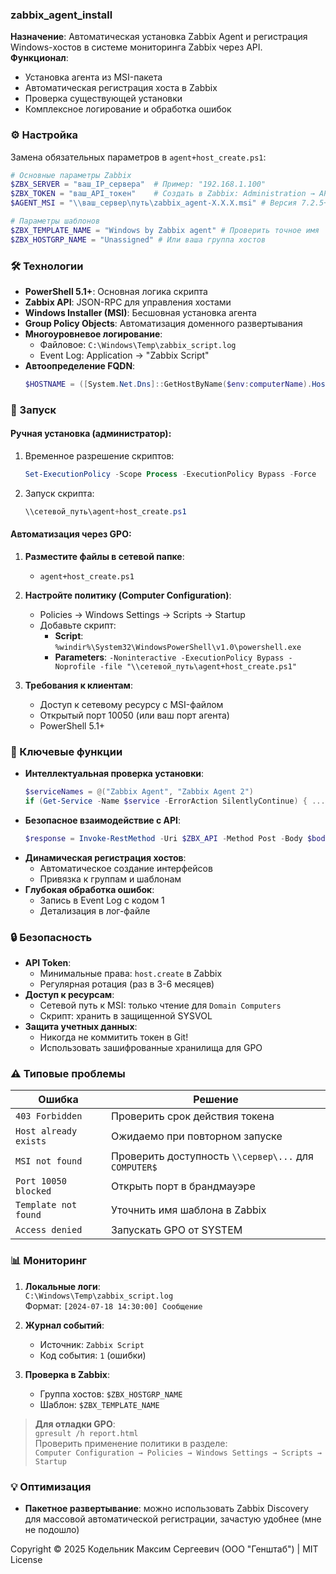 ### zabbix_agent_install
**Назначение**: Автоматическая установка Zabbix Agent и регистрация Windows-хостов в системе мониторинга Zabbix через API.  
**Функционал**:  
- Установка агента из MSI-пакета  
- Автоматическая регистрация хоста в Zabbix  
- Проверка существующей установки  
- Комплексное логирование и обработка ошибок  

### ⚙️ Настройка
Замена обязательных параметров в `agent+host_create.ps1`:  
```powershell
# Основные параметры Zabbix
$ZBX_SERVER = "ваш_IP_сервера"  # Пример: "192.168.1.100"
$ZBX_TOKEN = "ваш_API_токен"    # Создать в Zabbix: Administration → API → Tokens
$AGENT_MSI = "\\ваш_сервер\путь\zabbix_agent-X.X.X.msi" # Версия 7.2.5+ 

# Параметры шаблонов
$ZBX_TEMPLATE_NAME = "Windows by Zabbix agent" # Проверить точное имя
$ZBX_HOSTGRP_NAME = "Unassigned" # Или ваша группа хостов
```

### 🛠 Технологии
- **PowerShell 5.1+**: Основная логика скрипта  
- **Zabbix API**: JSON-RPC для управления хостами  
- **Windows Installer (MSI)**: Бесшовная установка агента  
- **Group Policy Objects**: Автоматизация доменного развертывания  
- **Многоуровневое логирование**:  
  - Файловое: `C:\Windows\Temp\zabbix_script.log`  
  - Event Log: Application → "Zabbix Script"  
- **Автоопределение FQDN**:  
  ```powershell
  $HOSTNAME = ([System.Net.Dns]::GetHostByName($env:computerName).HostName).tolower()
  ```

### 🚀 Запуск
#### Ручная установка (администратор):  
1. Временное разрешение скриптов:  
   ```powershell
   Set-ExecutionPolicy -Scope Process -ExecutionPolicy Bypass -Force
   ```
2. Запуск скрипта:  
   ```powershell
   \\сетевой_путь\agent+host_create.ps1
   ```

#### Автоматизация через GPO:  
1. **Разместите файлы в сетевой папке**:  
   - `agent+host_create.ps1`  

2. **Настройте политику (Computer Configuration)**:  
   - Policies → Windows Settings → Scripts → Startup  
   - Добавьте скрипт:  
     - **Script**: `%windir%\System32\WindowsPowerShell\v1.0\powershell.exe`  
     - **Parameters**: `-Noninteractive -ExecutionPolicy Bypass -Noprofile -file "\\сетевой_путь\agent+host_create.ps1"`

3. **Требования к клиентам**:  
   - Доступ к сетевому ресурсу с MSI-файлом  
   - Открытый порт 10050 (или ваш порт агента)  
   - PowerShell 5.1+  

### 📌 Ключевые функции
- **Интеллектуальная проверка установки**:  
  ```powershell
  $serviceNames = @("Zabbix Agent", "Zabbix Agent 2")
  if (Get-Service -Name $service -ErrorAction SilentlyContinue) { ... }
  ```
- **Безопасное взаимодействие с API**:  
  ```powershell
  $response = Invoke-RestMethod -Uri $ZBX_API -Method Post -Body $body -Headers @{ Authorization = "Bearer $ZBX_TOKEN" }
  ```
- **Динамическая регистрация хостов**:  
  - Автоматическое создание интерфейсов  
  - Привязка к группам и шаблонам  
- **Глубокая обработка ошибок**:  
  - Запись в Event Log с кодом 1  
  - Детализация в лог-файле  

### 🔒 Безопасность
- **API Token**:  
  - Минимальные права: `host.create` в Zabbix  
  - Регулярная ротация (раз в 3-6 месяцев)  
- **Доступ к ресурсам**:  
  - Сетевой путь к MSI: только чтение для `Domain Computers`  
  - Скрипт: хранить в защищенной SYSVOL  
- **Защита учетных данных**:  
  - Никогда не коммитить токен в Git!  
  - Использовать зашифрованные хранилища для GPO  

### ⚠️ Типовые проблемы
| Ошибка | Решение |
|--------|---------|
| `403 Forbidden` | Проверить срок действия токена |
| `Host already exists` | Ожидаемо при повторном запуске |
| `MSI not found` | Проверить доступность `\\сервер\...` для `COMPUTER$` |
| `Port 10050 blocked` | Открыть порт в брандмауэре |
| `Template not found` | Уточнить имя шаблона в Zabbix |
| `Access denied` | Запускать GPO от SYSTEM |

### 📊 Мониторинг
1. **Локальные логи**:  
   `C:\Windows\Temp\zabbix_script.log`  
   Формат: `[2024-07-18 14:30:00] Сообщение`  

2. **Журнал событий**:  
   - Источник: `Zabbix Script`  
   - Код события: `1` (ошибки)  

3. **Проверка в Zabbix**:  
   - Группа хостов: `$ZBX_HOSTGRP_NAME`  
   - Шаблон: `$ZBX_TEMPLATE_NAME`  

> **Для отладки GPO**:  
> `gpresult /h report.html`  
> Проверить применение политики в разделе:  
> `Computer Configuration → Policies → Windows Settings → Scripts → Startup`  

### 💡 Оптимизация
- **Пакетное развертывание**: можно использовать Zabbix Discovery для массовой автоматической регистрации, зачастую удобнее (мне не подошло)  

Copyright © 2025 Кодельник Максим Сергеевич (ООО "Генштаб") | MIT License
